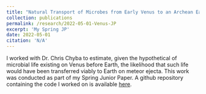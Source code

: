 ```yaml
---
title: "Natural Transport of Microbes from Early Venus to an Archean Earth."
collection: publications
permalink: /research/2022-05-01-Venus-JP
excerpt: 'My Spring JP'
date: 2022-05-01
citation: 'N/A'
---
```

I worked with Dr. Chris Chyba to estimate, given the hypothetical of microbial life existing on Venus before Earth, the likelihood that such life would have been transferred viably to Earth on meteor ejecta.  This work was conducted as part of my Spring Junior Paper.  A github repository containing the code I worked on is available [here](https://github.com/wcukier/Venus_JP).

